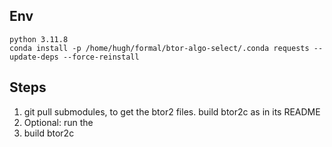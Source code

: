 ## Env

```
python 3.11.8
conda install -p /home/hugh/formal/btor-algo-select/.conda requests --update-deps --force-reinstall
```

## Steps

1. git pull submodules, to get the btor2 files. build btor2c as in its README
2. Optional: run the 
3. build btor2c